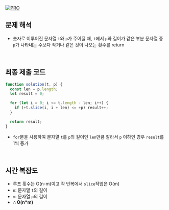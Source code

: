 [![PRO]][Link]

## 문제 해석

- 숫자로 이루어진 문자열 `t`와 `p`가 주어질 때, `t`에서 `p`와 길이가 같은 부분 문자열 중 `p`가 나타내는 수보다 작거나 같은 것이 나오는 횟수를 return

<br>

## 최종 제출 코드

```javascript
function solution(t, p) {
  const len = p.length;
  let result = 0;

  for (let i = 0; i <= t.length - len; i++) {
    if (+t.slice(i, i + len) <= +p) result++;
  }

  return result;
}
```

- `for`문을 사용하여 문자열 `t`를 `p`의 길이인 `len`만큼 잘라서 `p` 이하인 경우 `result`를 1씩 증가

<br>

## 시간 복잡도

- 루프 횟수는 O(n-m)이고 각 반복에서 `slice`작업은 O(m)
- `n`: 문자열 `t`의 길이
- `m`: 문자열 `p`의 길이
- **∴ O(n\*m)**

<!---------------------------------------------------------------------------->

[PRO]: https://github.com/GoSSaChin/algorithm-js/assets/107768516/67c43b52-bc3f-4571-a249-5519021afbb0
[Link]: https://school.programmers.co.kr/learn/courses/30/lessons/147355
